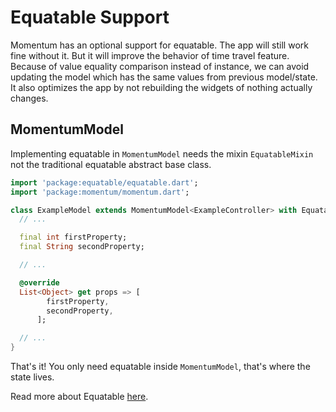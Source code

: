 # Equatable Support
Momentum has an optional support for equatable. The app will still work fine without it. But it will improve the behavior of time travel feature. Because of value equality comparison instead of instance, we can avoid updating the model which has the same values from previous model/state. It also optimizes the app by not rebuilding the widgets of nothing actually changes.

## MomentumModel
Implementing equatable in `MomentumModel` needs the mixin `EquatableMixin` not the traditional equatable abstract base class.
```dart
import 'package:equatable/equatable.dart';
import 'package:momentum/momentum.dart';

class ExampleModel extends MomentumModel<ExampleController> with EquatableMixin {
  // ...

  final int firstProperty;
  final String secondProperty;

  // ...

  @override
  List<Object> get props => [
        firstProperty,
        secondProperty,
      ];

  // ...
}
```

That's it! You only need equatable inside `MomentumModel`, that's where the state lives.

Read more about Equatable [here](https://pub.dev/packages/equatable#-readme-tab-).